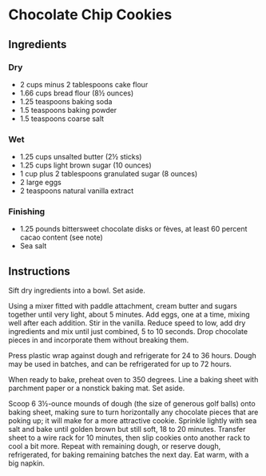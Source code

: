 # Chocolate Chip Cookies

## Ingredients

### Dry

- 2 cups minus 2 tablespoons cake flour
- 1.66 cups bread flour (8½ ounces)
- 1.25 teaspoons baking soda
- 1.5 teaspoons baking powder
- 1.5 teaspoons coarse salt

### Wet

- 1.25 cups unsalted butter (2½ sticks)
- 1.25 cups light brown sugar (10 ounces)
- 1 cup plus 2 tablespoons granulated sugar (8 ounces)
- 2 large eggs
- 2 teaspoons natural vanilla extract

### Finishing

- 1.25 pounds bittersweet chocolate disks or fèves, at least 60 percent cacao content (see note)
- Sea salt

## Instructions

Sift dry ingredients into a bowl. Set aside.

Using a mixer fitted with paddle attachment, cream butter and sugars together until very light, about 5 minutes. Add eggs, one at a time, mixing well after each addition. Stir in the vanilla. Reduce speed to low, add dry ingredients and mix until just combined, 5 to 10 seconds. Drop chocolate pieces in and incorporate them without breaking them.

Press plastic wrap against dough and refrigerate for 24 to 36 hours. Dough may be used in batches, and can be refrigerated for up to 72 hours.

When ready to bake, preheat oven to 350 degrees. Line a baking sheet with parchment paper or a nonstick baking mat. Set aside.

Scoop 6 3½-ounce mounds of dough (the size of generous golf balls) onto baking sheet, making sure to turn horizontally any chocolate pieces that are poking up; it will make for a more attractive cookie. Sprinkle lightly with sea salt and bake until golden brown but still soft, 18 to 20 minutes. Transfer sheet to a wire rack for 10 minutes, then slip cookies onto another rack to cool a bit more. Repeat with remaining dough, or reserve dough, refrigerated, for baking remaining batches the next day. Eat warm, with a big napkin.
